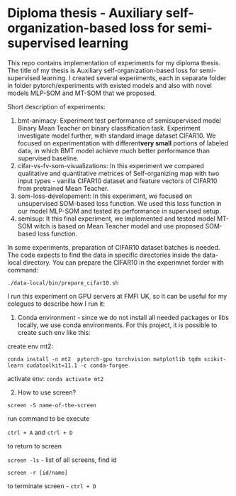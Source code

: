 # Diploma thesis - Auxiliary self-organization-based loss for semi-supervised learning

This repo contains implementation of experiments for my diploma thesis. The title of my thesis is Auxiliary self-organization-based loss for semi-supervised learning.
I created several experiments, each in separate folder in folder pytorch/experiments with existed models and also with novel models MLP-SOM and MT-SOM that we proposed.

Short description of experiments:
  1. bmt-animacy: Experiment test performance of semisupervised model Binary Mean Teacher on binary classification task. Experiment investigate model further, with standard image dataset CIFAR10. We focused on experimentation with different**very small** portions of labeled data, in which BMT model achieve much better performance than supervised baseline.
  2. cifar-vs-fv-som-visualizations: In this experiment we compared qualitative and quantitative metrices of Self-organizing map with two input types - vanilla CIFAR10 dataset and feature vectors of CIFAR10 from pretrained Mean Teacher. 
  3. som-loss-developement: In this experiment, we focused on unsupervised SOM-based loss function. We used this loss function in our model MLP-SOM and tested its performance in supervised setup.
  4. semisup: It this final experiment, we implemented and tested model MT-SOM witch is based on Mean Teacher model and use proposed SOM-based loss function.

In some experiments, preparation of CIFAR10 dataset batches is needed. The code expects to find the data in specific directories inside the data-local directory. You can prepare the CIFAR10 in the experimnet forder with  command:

```
./data-local/bin/prepare_cifar10.sh
``` 


I run this experiment on GPU servers at FMFI UK, so it can be useful for my colegues to describe how I run it:

1. Conda environment - since we do not install all needed packages or libs locally, we use conda environments. For this project, it is possible to create such env like this:

create env mt2:
```
conda install -n mt2  pytorch-gpu torchvision matplotlib tqdm scikit-learn cudatoolkit=11.1 -c conda-forgee
```

activate env: 
```conda activate mt2```
  

2. How to use screen?

`screen -S name-of-the-screen` 

run command to be execute

`ctrl + A` and `ctrl + D`

to return to screen 

`screen -ls` - list of all screens, find id

`screen -r [id/name]`

to terminate screen - `ctrl + D`


